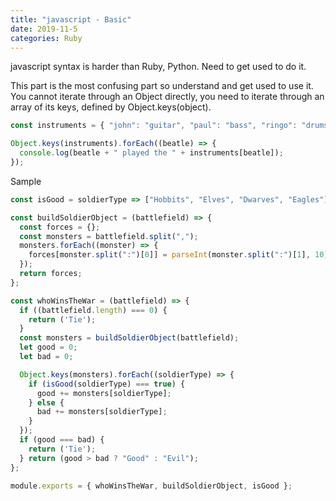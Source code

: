 ```yaml
---
title: "javascript - Basic"
date: 2019-11-5
categories: Ruby
---
```


javascript syntax is harder than Ruby, Python.
Need to get used to do it.


This part is the most confusing part so understand and get used to use it.
You cannot iterate through an Object directly, you need to iterate through an array of its keys, defined by Object.keys(object).

```js
const instruments = { "john": "guitar", "paul": "bass", "ringo": "drums", "george": "guitar" };

Object.keys(instruments).forEach((beatle) => {
  console.log(beatle + " played the " + instruments[beatle]);
});
```


Sample

```js
const isGood = soldierType => ["Hobbits", "Elves", "Dwarves", "Eagles"].includes(soldierType);

const buildSoldierObject = (battlefield) => {
  const forces = {};
  const monsters = battlefield.split(",");
  monsters.forEach((monster) => {
    forces[monster.split(":")[0]] = parseInt(monster.split(":")[1], 10);
  });
  return forces;
};

const whoWinsTheWar = (battlefield) => {
  if ((battlefield.length) === 0) {
    return ('Tie');
  }
  const monsters = buildSoldierObject(battlefield);
  let good = 0;
  let bad = 0;

  Object.keys(monsters).forEach((soldierType) => {
    if (isGood(soldierType) === true) {
      good += monsters[soldierType];
    } else {
      bad += monsters[soldierType];
    }
  });
  if (good === bad) {
    return ('Tie');
  } return (good > bad ? "Good" : "Evil");
};

module.exports = { whoWinsTheWar, buildSoldierObject, isGood };
```
